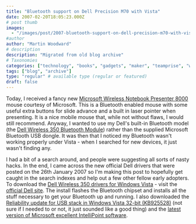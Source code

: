 ```yaml
---
title: "Bluetooth support on Dell Precision M70 with Vista"
date: 2007-02-20T18:05:23.000Z
# post thumb
images:
  - "/images/post/2007-bluetooth-support-on-dell-precision-m70-with-vista.jpg"
#author
author: "Martin Woodward"
# description
description: "Migrated from old blog archive"
# Taxonomies
categories: ["technology", "books", "gadgets", "maker", "teamprise", "web", "personal"]
tags: ["blog", "archive"]
type: "regular" # available type (regular or featured)
draft: false
---
```

Today, I received a fancy new [Microsoft Wireless Notebook Presenter 8000](http://www.microsoft.com/hardware/mouseandkeyboard/productdetails.aspx?pid=085) mouse courtesy of Microsoft.  This is a Bluetooth enabled mouse with some useful extra buttons for slide advance and a built in laser pointer when presenting.  It is a nice mobile mouse that, while not without flaws, I would still recommend.  Anyway, I wanted to use my Dell's built-in Bluetooth model (the [Dell Wireless 350 Bluetooth Module](http://support.dell.com/support/downloads/download.aspx?c=us&l=en&s=gen&releaseid=R142181&SystemID=LATITUDE%20PRECISION%20M65&os=WLH&osl=en&deviceid=7388&devlib=0&typecnt=1&vercnt=1&formatcnt=1&libid=5&fileid=189724)) rather than the supplied Microsoft Bluetooth USB dongle.  It was then that I noticed my Bluetooth wasn't working properly under Vista - when I searched for new devices, it just wasn't finding any. 

I had a bit of a search around, and people were suggesting all sorts of nasty hacks.  In the end, I came across the new official Dell drivers that were posted on the 26th January 2007 so I'm making this post to hopefully get caught in the search indexes and help out a few other fellow early adopters.  To download the [Dell Wireless 350 drivers for Windows Vista](http://support.dell.com/support/downloads/download.aspx?c=us&l=en&s=gen&releaseid=R142181&SystemID=LATITUDE%20PRECISION%20M65&os=WLH&osl=en&deviceid=7388&devlib=0&typecnt=1&vercnt=1&formatcnt=1&libid=5&fileid=189724) - visit the [official Dell site](http://support.dell.com/support/downloads/download.aspx?c=us&l=en&s=gen&releaseid=R142181&SystemID=LATITUDE%20PRECISION%20M65&os=WLH&osl=en&deviceid=7388&devlib=0&typecnt=1&vercnt=1&formatcnt=1&libid=5&fileid=189724).  The install flashes the Bluetooth chipset and installs all the stuff necessary to get your Bluetooth up and running.  I also downloaded the [Reliability update for USB stack in Windows Vista 32-bit (KB925528)](http://www.microsoft.com/downloads/details.aspx?FamilyId=A583E590-1204-4F94-8EE1-063071797427) (not sure if I needed to or not, it just sounded like a good thing) and the [latest version of Microsoft excellent IntelliPoint software](http://www.microsoft.com/hardware/mouseandkeyboard/Download.mspx).